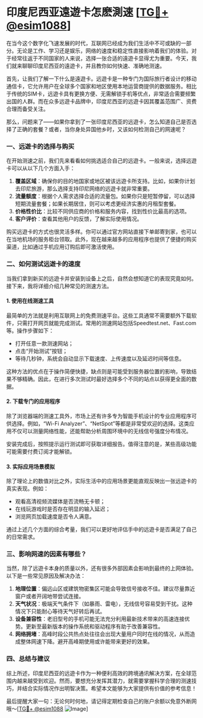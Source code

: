 # 印度尼西亚遠遊卡怎麽測速 [[TG💪+ @esim1088](https://t.me/s/esim1088)]

在当今这个数字化飞速发展的时代，互联网已经成为我们生活中不可或缺的一部分。无论是工作、学习还是娱乐，网络的速度和稳定性直接影响着我们的体验。对于经常往返于不同国家的人来说，选择一张合适的遠遊卡显得尤为重要。今天，我们就来聊聊印度尼西亚的遠遊卡，并且教你如何快速、准确地测速。

首先，让我们了解一下什么是遠遊卡。远遊卡是一种专门为国际旅行者设计的移动通信卡，它允许用户在全球多个国家和地区使用本地运营商提供的数据服务。相比于传统的SIM卡，远遊卡具有更换方便、无需解锁手机等优点，非常适合需要频繁出国的人群。而在众多远遊卡品牌中，印度尼西亚的远遊卡因其覆盖范围广、资费合理而备受关注。

那么，问题来了——如果你拿到了一张印度尼西亚的远遊卡，怎么知道自己是否选择了正确的套餐？或者，当你身处异国他乡时，又该如何检测自己的网速呢？

### **一、远遊卡的选择与购买**

在开始测速之前，我们先来看看如何挑选适合自己的远遊卡。一般来说，选择远遊卡可以从以下几个方面入手：

1. **覆盖区域**：确保你的目的地国家或地区被该远遊卡所支持。比如，如果你计划去印尼旅游，那么选择支持印尼网络的远遊卡就非常重要。
2. **流量额度**：根据个人需求选择合适的流量包。如果你只是短暂停留，可以选择短期流量套餐；如果长期居住，则可以考虑更经济实惠的月租型套餐。
3. **价格性价比**：比较不同供应商的价格和服务内容，找到性价比最高的选项。
4. **客户评价**：查看其他用户的反馈，了解实际使用情况。

购买远遊卡的方式也很灵活多样。你可以通过官方网站直接下单邮寄到家，也可以在当地机场的服务柜台领取。此外，现在越来越多的应用程序也提供了便捷的购买渠道，比如通过手机应用订购后即可激活使用。

### **二、如何测试远遊卡的速度**

当我们拿到新买的远遊卡并安装到设备上之后，自然会想知道它的表现究竟如何。接下来，我将详细介绍几种常见的测速方法。

#### **1. 使用在线测速工具**

最简单的方法就是利用互联网上的免费测速平台。这些工具通常不需要额外下载软件，只需打开网页就能完成测试。常用的测速网站包括Speedtest.net、Fast.com等。操作步骤如下：
- 打开任意一款测速网站；
- 点击“开始测试”按钮；
- 等待几秒钟，系统会自动显示下载速度、上传速度以及延迟时间等信息。

这种方法的优点在于操作简便快捷，缺点则是可能受到服务器位置的影响，导致结果不够精确。因此，在进行多次测试时最好选择多个不同的站点以获得更全面的数据。

#### **2. 下载专门的应用程序**

除了浏览器端的测速工具外，市场上还有许多专为智能手机设计的专业应用程序可供选择。例如，“Wi-Fi Analyzer”、“NetSpot”等都是非常受欢迎的选择。这类应用不仅可以测量网络性能，还能帮助分析周围环境中的无线信号强度分布情况。

安装完成后，按照提示运行测试即可获取详细报告。值得注意的是，某些高级功能可能需要付费订阅才能解锁。

#### **3. 实际应用场景模拟**

除了理论上的数值对比之外，实际生活中的应用场景更能直观反映出一张远遊卡的真实表现。例如：
- 观看高清视频流媒体是否流畅无卡顿；
- 在线玩游戏时是否存在明显的输入延迟；
- 浏览网页加载速度是否令人满意。

通过上述几个方面的综合考量，我们可以更好地评估手中的远遊卡是否满足了自己的日常需求。

### **三、影响网速的因素有哪些？**

当然，除了远遊卡本身的质量以外，还有很多外部因素会影响到最终的上网体验。以下是一些常见原因及解决办法：

1. **地理位置**：偏远山区或建筑物密集区可能会导致信号接收不佳。建议尽量靠近窗户或者开阔地带尝试连接。
2. **天气状况**：极端天气条件下（如暴雨、雷电），无线信号容易受到干扰。这种情况下只能耐心等待天气好转后再试。
3. **设备兼容性**：老旧型号的手机可能无法充分利用最新技术带来的高速连接优势。更新至最新版本的操作系统和驱动程序有助于改善兼容性。
4. **网络拥堵**：高峰时段公共热点处往往会出现大量用户同时在线的情况，从而造成整体网速下降。避开高峰期使用或许能带来更好的效果。

### **四、总结与建议**

综上所述，印度尼西亚的远遊卡作为一种便利高效的跨境通讯解决方案，在全球范围内越来越受到欢迎。然而，要想充分发挥其潜力，就需要掌握科学合理的测速技巧，并结合实际情况作出明智决策。希望本文能够为大家提供有价值的参考信息！

最后提醒大家一句：无论何时何地，请记得定期检查自己的账户余额以免意外断网哦～[[TG💪+ @esim1088](https://t.me/s/esim1088) ![Image](https://i.postimg.cc/4NQfJmqS/Snipaste-2025-05-13-00-14-12.png)]